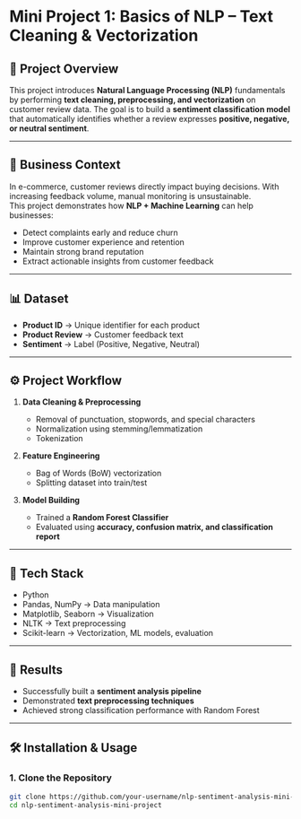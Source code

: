 # Mini Project 1: Basics of NLP – Text Cleaning & Vectorization  

## 📌 Project Overview  
This project introduces **Natural Language Processing (NLP)** fundamentals by performing **text cleaning, preprocessing, and vectorization** on customer review data. The goal is to build a **sentiment classification model** that automatically identifies whether a review expresses **positive, negative, or neutral sentiment**.  

---

## 💼 Business Context  
In e-commerce, customer reviews directly impact buying decisions. With increasing feedback volume, manual monitoring is unsustainable.  
This project demonstrates how **NLP + Machine Learning** can help businesses:  
- Detect complaints early and reduce churn  
- Improve customer experience and retention  
- Maintain strong brand reputation  
- Extract actionable insights from customer feedback  

---

## 📊 Dataset  
- **Product ID** → Unique identifier for each product  
- **Product Review** → Customer feedback text  
- **Sentiment** → Label (Positive, Negative, Neutral)  

---

## ⚙️ Project Workflow  
1. **Data Cleaning & Preprocessing**  
   - Removal of punctuation, stopwords, and special characters  
   - Normalization using stemming/lemmatization  
   - Tokenization  

2. **Feature Engineering**  
   - Bag of Words (BoW) vectorization  
   - Splitting dataset into train/test  

3. **Model Building**  
   - Trained a **Random Forest Classifier**  
   - Evaluated using **accuracy, confusion matrix, and classification report**  

---

## 🚀 Tech Stack  
- Python  
- Pandas, NumPy → Data manipulation  
- Matplotlib, Seaborn → Visualization  
- NLTK → Text preprocessing  
- Scikit-learn → Vectorization, ML models, evaluation  

---

## 📌 Results  
- Successfully built a **sentiment analysis pipeline**  
- Demonstrated **text preprocessing techniques**  
- Achieved strong classification performance with Random Forest  

---

## 🛠️ Installation & Usage  

### 1. Clone the Repository  
```bash
git clone https://github.com/your-username/nlp-sentiment-analysis-mini-project.git
cd nlp-sentiment-analysis-mini-project


